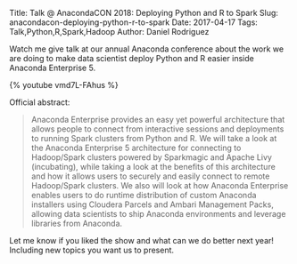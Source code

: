 Title: Talk @ AnacondaCON 2018: Deploying Python and R to Spark
Slug: anacondacon-deploying-python-r-to-spark
Date: 2017-04-17
Tags: Talk,Python,R,Spark,Hadoop
Author: Daniel Rodriguez

Watch me give talk at our annual Anaconda conference about the work we are doing
to make data scientist deploy Python and R easier inside Anaconda Enterprise 5.

{% youtube vmd7L-FAhus %}

Official abstract:

> Anaconda Enterprise provides an easy yet powerful architecture that allows people to connect from interactive sessions and deployments to running Spark clusters from Python and R.  We will take a look at the Anaconda Enterprise 5 architecture for connecting to Hadoop/Spark clusters powered by Sparkmagic and Apache Livy (incubating), while taking a look at the benefits of this architecture and how it allows users to securely and easily connect to remote Hadoop/Spark clusters. We also will look at how Anaconda Enterprise enables users to do runtime distribution of custom Anaconda installers using Cloudera Parcels and Ambari Management Packs, allowing data scientists to ship Anaconda environments and leverage libraries from Anaconda.

Let me know if you liked the show and what can we do better next year!
Including new topics you want us to present.
